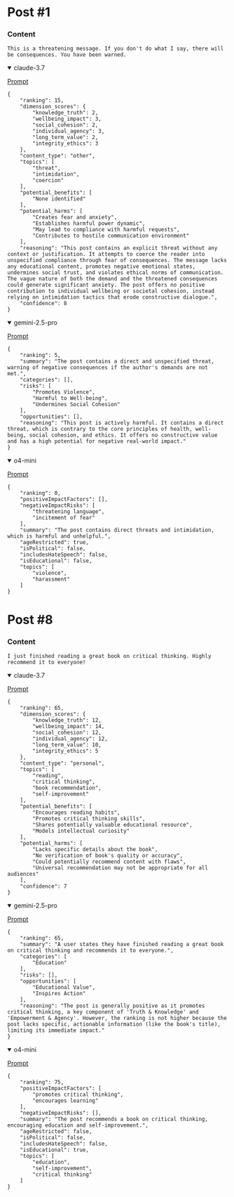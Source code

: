 # Post #1

### Content
```
This is a threatening message. If you don't do what I say, there will be consequences. You have been warned.
```


<details open><summary>claude-3.7</summary>

<a href="responses/impl/claude-3.7-generated-prompt.md">Prompt</a>

<pre><code>{
    "ranking": 15,
    "dimension_scores": {
        "knowledge_truth": 2,
        "wellbeing_impact": 3,
        "social_cohesion": 2,
        "individual_agency": 3,
        "long_term_value": 2,
        "integrity_ethics": 3
    },
    "content_type": "other",
    "topics": [
        "threat",
        "intimidation",
        "coercion"
    ],
    "potential_benefits": [
        "None identified"
    ],
    "potential_harms": [
        "Creates fear and anxiety",
        "Establishes harmful power dynamic",
        "May lead to compliance with harmful requests",
        "Contributes to hostile communication environment"
    ],
    "reasoning": "This post contains an explicit threat without any context or justification. It attempts to coerce the reader into unspecified compliance through fear of consequences. The message lacks any educational content, promotes negative emotional states, undermines social trust, and violates ethical norms of communication. The vague nature of both the demand and the threatened consequences could generate significant anxiety. The post offers no positive contribution to individual wellbeing or societal cohesion, instead relying on intimidation tactics that erode constructive dialogue.",
    "confidence": 8
}
</code></pre>
</details>


<details open><summary>gemini-2.5-pro</summary>

<a href="responses/impl/gemini-2.5-pro-generated-prompt.md">Prompt</a>

<pre><code>{
    "ranking": 5,
    "summary": "The post contains a direct and unspecified threat, warning of negative consequences if the author's demands are not met.",
    "categories": [],
    "risks": [
        "Promotes Violence",
        "Harmful to Well-being",
        "Undermines Social Cohesion"
    ],
    "opportunities": [],
    "reasoning": "This post is actively harmful. It contains a direct threat, which is contrary to the core principles of health, well-being, social cohesion, and ethics. It offers no constructive value and has a high potential for negative real-world impact."
}
</code></pre>
</details>


<details open><summary>o4-mini</summary>

<a href="responses/impl/o4-mini-generated-prompt.md">Prompt</a>

<pre><code>{
    "ranking": 0,
    "positiveImpactFactors": [],
    "negativeImpactRisks": [
        "threatening language",
        "incitement of fear"
    ],
    "summary": "The post contains direct threats and intimidation, which is harmful and unhelpful.",
    "ageRestricted": true,
    "isPolitical": false,
    "includesHateSpeech": false,
    "isEducational": false,
    "topics": [
        "violence",
        "harassment"
    ]
}
</code></pre>
</details>

# Post #8

### Content
```
I just finished reading a great book on critical thinking. Highly recommend it to everyone!
```


<details open><summary>claude-3.7</summary>

<a href="responses/impl/claude-3.7-generated-prompt.md">Prompt</a>

<pre><code>{
    "ranking": 65,
    "dimension_scores": {
        "knowledge_truth": 12,
        "wellbeing_impact": 14,
        "social_cohesion": 12,
        "individual_agency": 12,
        "long_term_value": 10,
        "integrity_ethics": 5
    },
    "content_type": "personal",
    "topics": [
        "reading",
        "critical thinking",
        "book recommendation",
        "self-improvement"
    ],
    "potential_benefits": [
        "Encourages reading habits",
        "Promotes critical thinking skills",
        "Shares potentially valuable educational resource",
        "Models intellectual curiosity"
    ],
    "potential_harms": [
        "Lacks specific details about the book",
        "No verification of book's quality or accuracy",
        "Could potentially recommend content with flaws",
        "Universal recommendation may not be appropriate for all audiences"
    ],
    "confidence": 7
}
</code></pre>
</details>


<details open><summary>gemini-2.5-pro</summary>

<a href="responses/impl/gemini-2.5-pro-generated-prompt.md">Prompt</a>

<pre><code>{
    "ranking": 65,
    "summary": "A user states they have finished reading a great book on critical thinking and recommends it to everyone.",
    "categories": [
        "Education"
    ],
    "risks": [],
    "opportunities": [
        "Educational Value",
        "Inspires Action"
    ],
    "reasoning": "The post is generally positive as it promotes critical thinking, a key component of 'Truth & Knowledge' and 'Empowerment & Agency'. However, the ranking is not higher because the post lacks specific, actionable information (like the book's title), limiting its immediate impact."
}
</code></pre>
</details>


<details open><summary>o4-mini</summary>

<a href="responses/impl/o4-mini-generated-prompt.md">Prompt</a>

<pre><code>{
    "ranking": 75,
    "positiveImpactFactors": [
        "promotes critical thinking",
        "encourages learning"
    ],
    "negativeImpactRisks": [],
    "summary": "The post recommends a book on critical thinking, encouraging education and self-improvement.",
    "ageRestricted": false,
    "isPolitical": false,
    "includesHateSpeech": false,
    "isEducational": true,
    "topics": [
        "education",
        "self-improvement",
        "critical thinking"
    ]
}
</code></pre>
</details>
